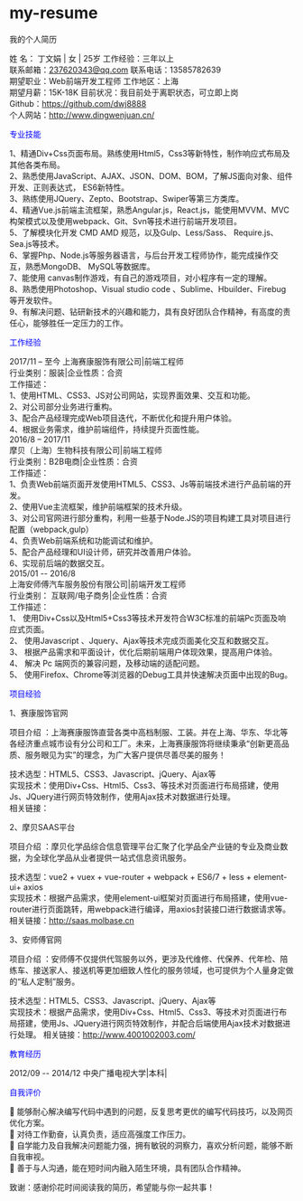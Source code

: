 # my-resume
我的个人简历


姓    名：	丁文娟  | 女 | 25岁	工作经验：三年以上 <br>
联系邮箱：237620343@qq.com	联系电话：13585782639 <br>
期望职业：Web前端开发工程师	  工作地区：上海 <br>
期望月薪：15K-18K	目前状况：我目前处于离职状态，可立即上岗 <br>
Github：https://github.com/dwj8888     <br>
个人网站：http://www.dingwenjuan.cn/   <br>



<div style="color:blue;">专业技能</div>

1、精通Div+Css页面布局。熟练使用Html5，Css3等新特性，制作响应式布局及其他各类布局。<br>
2、熟悉使用JavaScript、AJAX、JSON、DOM、BOM，了解JS面向对象、组件开发、正则表达式， ES6新特性。<br>
3、熟练使用JQuery、Zepto、Bootstrap、Swiper等第三方类库。<br>
4、精通Vue.js前端主流框架，熟悉Angular.js，React.js，能使用MVVM、MVC构架模式以及使用webpack、Git、Svn等技术进行前端开发项目。<br>
5、了解模块化开发 CMD AMD 规范，以及Gulp、Less/Sass、 Require.js、 Sea.js等技术。<br>
6、掌握Php、Node.js等服务器语言，与后台开发工程师协作，能完成操作交互，熟悉MongoDB、 MySQL等数据库。<br>
7、能使用 canvas制作游戏，有自己的游戏项目，对小程序有一定的理解。<br>
8、熟悉使用Photoshop、Visual studio code 、Sublime、Hbuilder、Firebug等开发软件。<br>
9、有解决问题、钻研新技术的兴趣和能力，具有良好团队合作精神，有高度的责任心，能够胜任一定压力的工作。<br>

<div style="color:blue;">工作经验</div>

2017/11 – 至今
上海赛康服饰有限公司|前端工程师<br>
行业类别：服装|企业性质：合资<br>
工作描述： <br>
1、使用HTML、CSS3、JS对公司网站，实现界面效果、交互和功能。<br>
2、对公司部分业务进行重构。<br>
3、配合产品经理完成Web项目迭代，不断优化和提升用户体验。<br>
4、根据业务需求，维护前端组件，持续提升页面性能。<br>
2016/8 – 2017/11<br>
摩贝（上海）生物科技有限公司|前端工程师<br>
行业类别：B2B电商|企业性质：合资<br>
工作描述： <br>
1、负责Web前端页面开发使用HTML5、CSS3、Js等前端技术进行产品前端的开发。<br>
2、使用Vue主流框架，维护前端框架的技术升级。<br>
3、对公司官网进行部分重构，利用一些基于Node.JS的项目构建工具对项目进行配置（webpack,gulp）<br>
4、负责Web前端系统和功能调试和维护。<br>
5、配合产品经理和UI设计师，研究并改善用户体验。<br>
6、实现前后端的数据交互。<br>
2015/01 -- 2016/8<br>
上海安师傅汽车服务股份有限公司|前端开发工程师<br>
行业类别： 互联网/电子商务|企业性质：合资<br>
工作描述： <br>
1、	使用Div+Css以及Html5+Css3等技术开发符合W3C标准的前端Pc页面及响应式页面。<br>
2、	使用Javascript 、Jquery、Ajax等技术完成页面美化交互和数据交互。<br>
3、	根据产品需求和平面设计，优化后期前端用户体现效果，提高用户体验。<br>
4、	解决 Pc 端网页的兼容问题，及移动端的适配问题。<br>
5、	使用Firefox、Chrome等浏览器的Debug工具并快速解决页面中出现的Bug。<br>

<div style="color:blue;">项目经验</div>

1、赛康服饰官网

项目介绍 ：上海赛康服饰直营各类中高档制服、工装。并在上海、华东、华北等各经济重点城市设有分公司和工厂。未来，上海赛康服饰将继续秉承“创新更高品质、服务眼见为实”的理念，为广大客户提供尽善尽美的服务！<br>

技术选型：HTML5、CSS3、Javascript、jQuery、Ajax等<br>
实现技术：使用Div+Css、Html5、Css3、等技术对页面进行布局搭建，使用Js、JQuery进行网页特效制作，使用Ajax技术对数据进行处理。<br>
相关链接：

2、摩贝SAAS平台

项目介绍 ：摩贝化学品综合信息管理平台汇聚了化学品全产业链的专业及商业数据，为全球化学品从业者提供一站式信息资讯服务。<br>

技术选型：vue2 + vuex + vue-router + webpack + ES6/7 + less + element-ui+ axios<br>
实现技术：根据产品需求，使用element-ui框架对页面进行布局搭建，使用vue-router进行页面跳转，用webpack进行编译，用axios封装接口进行数据请求等。<br>
相关链接：http://saas.molbase.cn<br>


3、安师傅官网

项目介绍 ：安师傅不仅提供代驾服务以外，更涉及代维修、代保养、代年检、陪练车、接送家人、接送机等更加细致人性化的服务领域，也可提供为个人量身定做的“私人定制”服务。<br>

技术选型：HTML5、CSS3、Javascript、jQuery、Ajax等<br>
实现技术：根据产品需求，使用Div+Css、Html5、Css3、等技术对页面进行布局搭建，使用Js、JQuery进行网页特效制作，并配合后端使用Ajax技术对数据进行处理。
相关链接：http://www.4001002003.com/<br>

<div style="color:blue;">教育经历</div>

2012/09 -- 2014/12 中央广播电视大学|本科|

<div style="color:blue;">自我评价</div>

	能够耐心解决编写代码中遇到的问题，反复思考更优的编写代码技巧，以及网页优化方案。<br>
	对待工作勤奋，认真负责，适应高强度工作压力。<br>
	自学能力及自我解决问题能力强，拥有敏锐的洞察力，喜欢分析问题，能够不断自我审视。<br>
	善于与人沟通，能在短时间内融入陌生环境，具有团队合作精神。<br>


  致谢：感谢伱花时间阅读我的简历，希望能与你一起共事！



 



  
